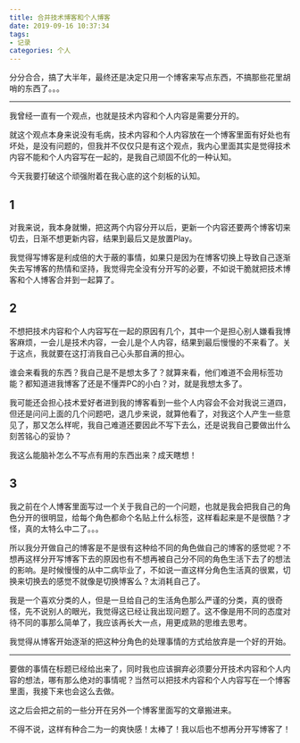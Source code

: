 ```yaml
---
title: 合并技术博客和个人博客
date: 2019-09-16 10:37:34
tags:
- 记录
categories: 个人
---
```


分分合合，搞了大半年，最终还是决定只用一个博客来写点东西，不搞那些花里胡哨的东西了。。。

<!-- more -->

***

我曾经一直有一个观点，也就是技术内容和个人内容是需要分开的。

就这个观点本身来说没有毛病，技术内容和个人内容放在一个博客里面有好处也有坏处，是没有问题的，但我并不仅仅只是有这个观点，我内心里面其实是觉得技术内容不能和个人内容写在一起的，是我自己顽固不化的一种认知。

今天我要打破这个顽强附着在我心底的这个刻板的认知。

## 1

对我来说，我本身就懒，把这两个内容分开以后，更新一个内容还要两个博客切来切去，日渐不想更新内容，结果到最后又是放置Play。

我觉得写博客是利成倍的大于蔽的事情，如果只是因为在博客切换上导致自己逐渐失去写博客的热情和坚持，我觉得完全没有分开写的必要，不如说干脆就把技术博客和个人博客合并到一起算了。

## 2

不想把技术内容和个人内容写在一起的原因有几个，其中一个是担心别人嫌看我博客麻烦，一会儿是技术内容，一会儿是个人内容，结果到最后慢慢的不来看了。关于这点，我就要在这打消我自己心头那自满的担心。

谁会来看我的东西？我自己是不是想太多了？就算来看，他们难道不会用标签功能？都知道进我博客了还是不懂弄PC的小白？对，就是我想太多了。

我可能还会担心技术爱好者进到我的博客看到一些个人内容会不会对我说三道四，但还是问问上面的几个问题吧，退几步来说，就算他看了，对我这个人产生一些意见了，那又怎么样呢，我自己难道还要因此不写下去么，还是说我自己要做出什么刻苦铭心的妥协？

我这么能脑补怎么不写点有用的东西出来？成天瞎想！

## 3

我之前在个人博客里面写过一个关于我自己的一个问题，也就是我会把我自己的角色分开的很明显，给每个角色都命个名贴上什么标签，这样看起来是不是很酷？才怪，真的太特么中二了。。。

所以我分开做自己的博客是不是很有这种给不同的角色做自己的博客的感觉呢？不想再这样分开写博客下去的原因也有不想再被自己分不同的角色生活下去了的想法的影响。是时候慢慢的从中二病毕业了，不如说一直这样分角色生活真的很累，切换来切换去的感觉不就像是切换博客么？太消耗自己了。

我是一个喜欢分类的人，但是一旦给自己的生活角色那么严谨的分类，真的很奇怪，先不说别人的眼光，我觉得这已经让我出现问题了。这不像是用不同的态度对待不同的事那么简单了，我应该再长大一点，用更成熟的思维去思考。

我觉得从博客开始逐渐的把这种分角色的处理事情的方式给放弃是一个好的开始。

***

要做的事情在标题已经给出来了，同时我也应该摒弃必须要分开技术内容和个人内容的想法，哪有那么绝对的事情呢？当然可以把技术内容和个人内容写在一个博客里面，我接下来也会这么去做。

这之后会把之前的一些分开在另外一个博客里面写的文章搬进来。

不得不说，这样有种合二为一的爽快感！太棒了！我以后也不想再分开写博客了！